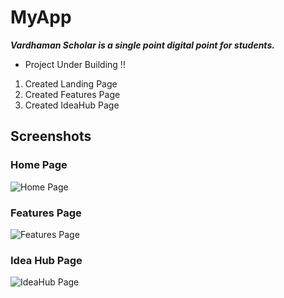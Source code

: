 # MyApp
***Vardhaman Scholar is a single point digital point for students.***
- Project Under Building !!
1. Created Landing Page
2. Created Features Page
3. Created IdeaHub Page

## Screenshots

### Home Page
![Home Page](https://user-images.githubusercontent.com/101012091/195297758-70826e01-5001-4ef4-bd21-cb198f42a819.png)

### Features Page
![Features Page](https://user-images.githubusercontent.com/101012091/195297788-c433d05e-adb1-47d2-97cd-413776afbf0c.png)

### Idea Hub Page
![IdeaHub Page](https://user-images.githubusercontent.com/101012091/195297804-47e74935-c5d0-4a24-9cc5-5bdc85ee7cc2.png)
